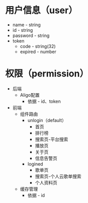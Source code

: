 # 用户信息（user）

- name - string
- id - string
- password - string
- token
  - code - string(32)
  - expired - number

# 权限（permission）

- 后端
  - Aligo配置
    - 依据 - id、token
- 前端
  - 组件路由
    - unlogin（default）
      - 首页
      - 排行榜
      - 搜索页-平台搜索
      - 播放页
      - 关于页
      - 信息告警页
    - logined
      - 歌单页
      - 搜索页-个人云歌单搜索
      - 个人资料页
  - 缓存管理
    - 依据 - id
